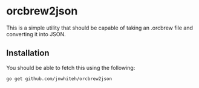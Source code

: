 # orcbrew2json

This is a simple utility that should be capable of taking an .orcbrew file and
converting it into JSON.

## Installation

You should be able to fetch this using the following:

    go get github.com/jnwhiteh/orcbrew2json

